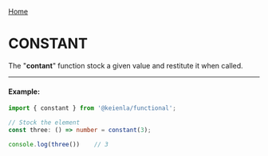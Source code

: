 [Home]('./../../../README.md)

# CONSTANT

The "**contant**" function stock a given value and restitute it when called.

--------------
#### Example:
``` typescript
import { constant } from '@keienla/functional';

// Stock the element
const three: () => number = constant(3);

console.log(three())    // 3
```
